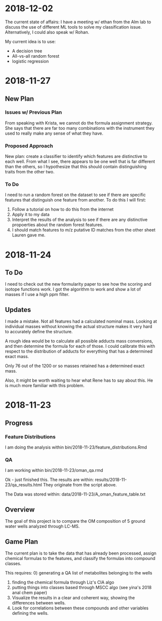 # 2018-12-02

The current state of affairs: I have a meeting w/ ethan from the Alm lab to discuss the use of different ML tools to solve my classification issue. Alternatively, I could also speak w/ Rohan. 

My current idea is to use:
- A decision tree
- All-vs-all random forest
- logistic regression

# 2018-11-27

## New Plan

### Issues w/ Previous Plan
From speaking with Krista, we cannot do the formula assignment strategy. She says that there are far too many combinations with the instrument they used to really make any sense of what they have. 

### Proposed Approach

New plan: create a classifier to identify which features are distinctive to each well. From what I see, there appears to be one well that is far different than the others, so I hypothesize that this should contain distinguishing traits from the other two. 

### To Do

I need to run a random forest on the dataset to see if there are specific features that distinguish one feature from another. To do this I will first:

1) Follow a tutorial on how to do this from the internet
2) Apply it to my data
3) Interpret the results of the analysis to see if there are any distinctive propoerties about the random forest features.
4) I should match features to m/z putative ID matches from the other sheet Lauren gave me. 

# 2018-11-24

## To Do

I need to check out the new formularity paper to see how the scoring and isotope functions work. I got the algorithm to work and show a lot of masses if I use a high ppm filter.  

## Updates

I made a mistake. Not all features had a calculated nominal mass. Looking at individual masses without knowing the actual structure makes it very hard to accurately define the structure. 

A rough idea would be to calculate all possible adducts mass conversions, and then determine the formula for each of those. I could calibrate this with respect to the distribution of adducts for everything that has a determined exact mass. 

Only 76 out of the 1200 or so masses retained has a determined exact mass. 

Also, it might be worth waiting to hear what Rene has to say about this. He is much more familiar with this problem. 

# 2018-11-23

## Progress

### Feature Distributions

I am doing the analysis within bin/2018-11-23/feature_distributions.Rmd

### QA 
I am working within bin/2018-11-23/oman_qa.rmd

Ok - just finished this. The results are within:
results/2018-11-23/qa_results.html 
They originate from the script above. 

The Data was stored within:
data/2018-11-23/A_oman_feature_table.txt

## Overview

The goal of this project is to compare the OM composition of 5 ground water wells analyzed through LC-MS.

## Game Plan

The current plan is to take the data that has already been processed, assign chemical formulas to the features, and classify the formulas into compound classes. 

This requires:
0) generating a QA list of metabolites belonging to the wells
1) finding the chemical formula through Liz's CIA algo
2) putting things into classes based through MSCC algo (see yina's 2018 anal chem paper)
3) Visualize the results in a clear and coherent way, showing the differences between wells. 
4) Look for correlations between these compounds and other variables defining the wells. 
